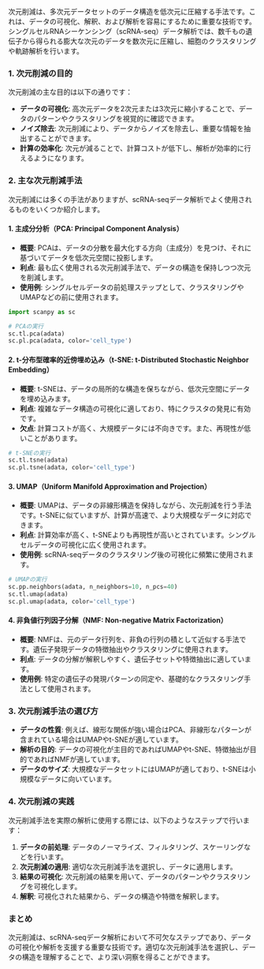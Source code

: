 次元削減は、多次元データセットのデータ構造を低次元に圧縮する手法です。これは、データの可視化、解釈、および解析を容易にするために重要な技術です。シングルセルRNAシーケンシング（scRNA-seq）データ解析では、数千もの遺伝子から得られる膨大な次元のデータを数次元に圧縮し、細胞のクラスタリングや軌跡解析を行います。

### 1. **次元削減の目的**

次元削減の主な目的は以下の通りです：

- **データの可視化**: 高次元データを2次元または3次元に縮小することで、データのパターンやクラスタリングを視覚的に確認できます。
- **ノイズ除去**: 次元削減により、データからノイズを除去し、重要な情報を抽出することができます。
- **計算の効率化**: 次元が減ることで、計算コストが低下し、解析が効率的に行えるようになります。

### 2. **主な次元削減手法**

次元削減には多くの手法がありますが、scRNA-seqデータ解析でよく使用されるものをいくつか紹介します。

#### **1. 主成分分析（PCA: Principal Component Analysis）**

- **概要**: PCAは、データの分散を最大化する方向（主成分）を見つけ、それに基づいてデータを低次元空間に投影します。
- **利点**: 最も広く使用される次元削減手法で、データの構造を保持しつつ次元を削減します。
- **使用例**: シングルセルデータの前処理ステップとして、クラスタリングやUMAPなどの前に使用されます。

```python
import scanpy as sc

# PCAの実行
sc.tl.pca(adata)
sc.pl.pca(adata, color='cell_type')
```

#### **2. t-分布型確率的近傍埋め込み（t-SNE: t-Distributed Stochastic Neighbor Embedding）**

- **概要**: t-SNEは、データの局所的な構造を保ちながら、低次元空間にデータを埋め込みます。
- **利点**: 複雑なデータ構造の可視化に適しており、特にクラスタの発見に有効です。
- **欠点**: 計算コストが高く、大規模データには不向きです。また、再現性が低いことがあります。

```python
# t-SNEの実行
sc.tl.tsne(adata)
sc.pl.tsne(adata, color='cell_type')
```

#### **3. UMAP（Uniform Manifold Approximation and Projection）**

- **概要**: UMAPは、データの非線形構造を保持しながら、次元削減を行う手法です。t-SNEに似ていますが、計算が高速で、より大規模なデータに対応できます。
- **利点**: 計算効率が高く、t-SNEよりも再現性が高いとされています。シングルセルデータの可視化に広く使用されます。
- **使用例**: scRNA-seqデータのクラスタリング後の可視化に頻繁に使用されます。

```python
# UMAPの実行
sc.pp.neighbors(adata, n_neighbors=10, n_pcs=40)
sc.tl.umap(adata)
sc.pl.umap(adata, color='cell_type')
```

#### **4. 非負値行列因子分解（NMF: Non-negative Matrix Factorization）**

- **概要**: NMFは、元のデータ行列を、非負の行列の積として近似する手法です。遺伝子発現データの特徴抽出やクラスタリングに使用されます。
- **利点**: データの分解が解釈しやすく、遺伝子セットや特徴抽出に適しています。
- **使用例**: 特定の遺伝子の発現パターンの同定や、基礎的なクラスタリング手法として使用されます。

### 3. **次元削減手法の選び方**

- **データの性質**: 例えば、線形な関係が強い場合はPCA、非線形なパターンが含まれている場合はUMAPやt-SNEが適しています。
- **解析の目的**: データの可視化が主目的であればUMAPやt-SNE、特徴抽出が目的であればNMFが適しています。
- **データのサイズ**: 大規模なデータセットにはUMAPが適しており、t-SNEは小規模なデータに向いています。

### 4. **次元削減の実践**

次元削減手法を実際の解析に使用する際には、以下のようなステップで行います：

1. **データの前処理**: データのノーマライズ、フィルタリング、スケーリングなどを行います。
2. **次元削減の適用**: 適切な次元削減手法を選択し、データに適用します。
3. **結果の可視化**: 次元削減の結果を用いて、データのパターンやクラスタリングを可視化します。
4. **解釈**: 可視化された結果から、データの構造や特徴を解釈します。

### まとめ

次元削減は、scRNA-seqデータ解析において不可欠なステップであり、データの可視化や解析を支援する重要な技術です。適切な次元削減手法を選択し、データの構造を理解することで、より深い洞察を得ることができます。
